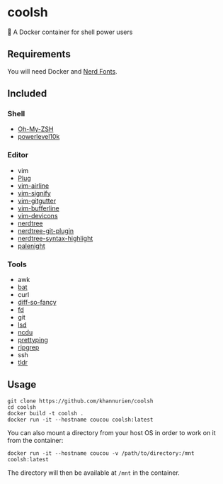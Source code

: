 # coolsh
🐚 A Docker container for shell power users

## Requirements
You will need Docker and [Nerd Fonts](https://github.com/ryanoasis/nerd-fonts).

## Included

### Shell

  * [Oh-My-ZSH](https://ohmyz.sh)
  * [powerlevel10k](https://github.com/romkatv/powerlevel10k)

### Editor

  * vim
  * [Plug](https://github.com/junegunn/vim-plug)
  * [vim-airline](https://github.com/vim-airline/vim-airline)
  * [vim-signify](https://github.com/mhinz/vim-signify)
  * [vim-gitgutter](https://github.com/airblade/vim-gitgutter)
  * [vim-bufferline](https://github.com/bling/vim-bufferline)
  * [vim-devicons](https://github.com/ryanoasis/vim-devicons)
  * [nerdtree](https://github.com/scrooloose/nerdtree)
  * [nerdtree-git-plugin](https://github.com/Xuyuanp/nerdtree-git-plugin)
  * [nerdtree-syntax-highlight](https://github.com/tiagofumo/vim-nerdtree-syntax-highlight)
  * [palenight](https://github.com/drewtempelmeyer/palenight.vim)

### Tools

  * awk
  * [bat](https://github.com/sharkdp/bat)
  * curl
  * [diff-so-fancy](https://github.com/so-fancy/diff-so-fancy)
  * [fd](https://github.com/sharkdp/fd/)
  * git
  * [lsd](https://github.com/Peltoche/lsd)
  * [ncdu](https://dev.yorhel.nl/ncdu)
  * [prettyping](https://github.com/denilsonsa/prettyping)
  * [ripgrep](https://github.com/BurntSushi/ripgrep)
  * ssh
  * [tldr](https://tldr.sh)

## Usage

```
git clone https://github.com/khannurien/coolsh
cd coolsh
docker build -t coolsh .
docker run -it --hostname coucou coolsh:latest
```

You can also mount a directory from your host OS in order to work on it from the container:

```
docker run -it --hostname coucou -v /path/to/directory:/mnt coolsh:latest
```

The directory will then be available at `/mnt` in the container.
